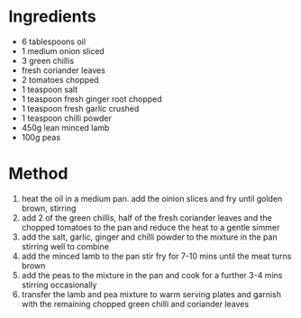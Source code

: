 # Ingredients

-   6 tablespoons oil
-   1 medium onion sliced
-   3 green chillis
-   fresh coriander leaves
-   2 tomatoes chopped
-   1 teaspoon salt
-   1 teaspoon fresh ginger root chopped
-   1 teaspoon fresh garlic crushed
-   1 teaspoon chilli powder
-   450g lean minced lamb
-   100g peas

# Method

1.  heat the oil in a medium pan. add the oinion slices and fry until golden brown, stirring
2.  add 2 of the green chillis, half of the fresh coriander leaves and the chopped tomatoes to the pan and reduce the heat to a gentle simmer
3.  add the salt, garlic, ginger and chilli powder to the mixture in the pan stirring well to combine
4.  add the minced lamb to the pan stir fry for 7-10 mins until the meat turns brown
5.  add the peas to the mixture in the pan and cook for a further 3-4 mins stirring occasionally
6.  transfer the lamb and pea mixture to warm serving plates and garnish with the remaining chopped green chilli and coriander leaves

